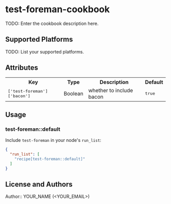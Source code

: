 # test-foreman-cookbook

TODO: Enter the cookbook description here.

## Supported Platforms

TODO: List your supported platforms.

## Attributes

<table>
  <tr>
    <th>Key</th>
    <th>Type</th>
    <th>Description</th>
    <th>Default</th>
  </tr>
  <tr>
    <td><tt>['test-foreman']['bacon']</tt></td>
    <td>Boolean</td>
    <td>whether to include bacon</td>
    <td><tt>true</tt></td>
  </tr>
</table>

## Usage

### test-foreman::default

Include `test-foreman` in your node's `run_list`:

```json
{
  "run_list": [
    "recipe[test-foreman::default]"
  ]
}
```

## License and Authors

Author:: YOUR_NAME (<YOUR_EMAIL>)
